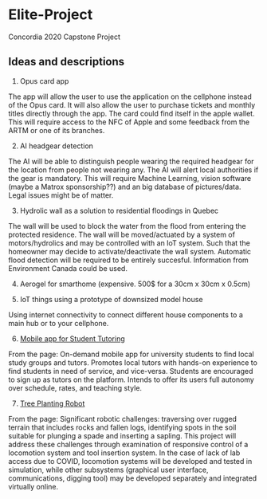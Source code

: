 # Elite-Project
Concordia 2020 Capstone Project

## Ideas and descriptions
1. Opus card app

The app will allow the user to use the application on the cellphone instead of the Opus card. It will also allow the user to purchase tickets and monthly titles directly through the app. The card could find itself in the apple wallet. This will require access to the NFC of Apple and some feedback from the ARTM or one of its branches.
  
2. AI headgear detection

The AI will be able to distinguish people wearing the required headgear for the location from people not wearing any. The AI will alert local authorities if the gear is mandatory. This will require Machine Learning, vision software (maybe a Matrox sponsorship??) and an big database of pictures/data. Legal issues might be of matter.
  
3. Hydrolic wall as a solution to residential floodings in Quebec

The wall will be used to block the water from the flood from entering the protected residence. The wall will be moved/actuated by a system of motors/hydrolics and may be controlled with an IoT system. Such that the homeowner may decide to activate/deactivate the wall system. Automatic flood detection will be required to be entirely succesful. Information from Environment Canada could be used.
  
4. Aerogel for smarthome (expensive. 500$ for a 30cm x 30cm x 0.5cm)

5. IoT things using a prototype of downsized model house

Using internet connectivity to connect different house components to a main hub or to your cellphone.

6. [Mobile app for Student Tutoring](https://users.encs.concordia.ca/~eceweb/capstone/projectshow.php?id=497)

From the page: On-demand mobile app for university students to find local study groups and tutors. Promotes local tutors with hands-on experience to find students in need of service, and vice-versa. Students are encouraged to sign up as tutors on the platform. Intends to offer its users full autonomy over schedule, rates, and teaching style.
  
7. [Tree Planting Robot](https://users.encs.concordia.ca/~eceweb/capstone/projectshow.php?id=500)

From the page: Significant robotic challenges: traversing over rugged terrain that includes rocks and fallen logs, identifying spots in the soil suitable for plunging a spade and inserting a sapling. This project will address these challenges through examination of responsive control of a locomotion system and tool insertion system. In the case of lack of lab access due to COVID, locomotion systems will be developed and tested in simulation, while other subsystems (graphical user interface, communications, digging tool) may be developed separately and integrated virtually online.
